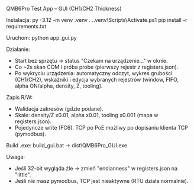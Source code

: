 QMB6Pro Test App – GUI (CH1/CH2 Thickness)

Instalacja:
  py -3.12 -m venv .venv
  . .\.venv\Scripts\Activate.ps1
  pip install -r requirements.txt

Uruchom:
  python app_gui.py

Działanie:
  - Start bez sprzętu -> status "Czekam na urządzenie…" w oknie.
  - Co ~2s skan COM i próba probe (pierwszy rejestr z registers.json).
  - Po wykryciu urządzenia: automatyczny odczyt, wykres grubości (CH1/CH2),
    wskaźniki i edycja wybranych rejestrów (window, FIFO, alpha ON/alpha, density, Z, tooling).

Zapis R/W:
  - Walidacja zakresów (gdzie podane).
  - Skale: density/Z x0.01, alpha x0.01, tooling x0.001 (mapa w registers.json).
  - Pojedyncze write (FC6). TCP po PoE możliwy po dopisaniu klienta TCP (pymodbus).

Build .exe:
  build_gui.bat -> dist\QMB6Pro_GUI.exe

Uwaga:
  - Jeśli 32-bit wygląda źle -> zmień "endianness" w registers.json na "little".
  - Jeśli nie masz pymodbus, TCP jest nieaktywne (RTU działa normalnie).
